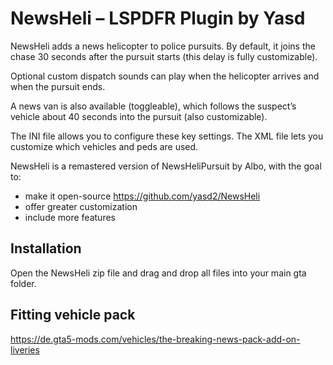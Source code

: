 # NewsHeli – LSPDFR Plugin by Yasd
NewsHeli adds a news helicopter to police pursuits. By default, it joins the chase 30 seconds after the pursuit starts (this delay is fully customizable).

Optional custom dispatch sounds can play when the helicopter arrives and when the pursuit ends.

A news van is also available (toggleable), which follows the suspect’s vehicle about 40 seconds into the pursuit (also customizable).
 

The INI file allows you to configure these key settings.
The XML file lets you customize which vehicles and peds are used.
 

NewsHeli is a remastered version of NewsHeliPursuit by Albo, with the goal to:
- make it open-source https://github.com/yasd2/NewsHeli
- offer greater customization
- include more features


## Installation
Open the NewsHeli zip file and drag and drop all files into your main gta folder.

 

 

## Fitting vehicle pack
https://de.gta5-mods.com/vehicles/the-breaking-news-pack-add-on-liveries 

